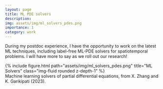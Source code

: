 ```yaml
---
layout: page
title: ML PDE solvers 
description: 
img: assets/img/ml_solvers_pdes.png
importance: 1
category: work
---
```

During my postdoc experience, I have the opportunity to work on the latest ML techniques, including label-free ML-PDE solvers for spatiotemporal problems.
I will have more to say as we roll out our research!

<div class="row">
    <div class="col-sm mt-3 mt-md-0">
        {% include figure.html path="assets/img/ml_solvers_pdes.png" title="ML Solvers" class="img-fluid rounded z-depth-1" %}
    </div>
</div>
<div class="caption">
    Machine learning solvers of partial differential equations, from X. Zhang and K. Garikipati (2023).
</div>

